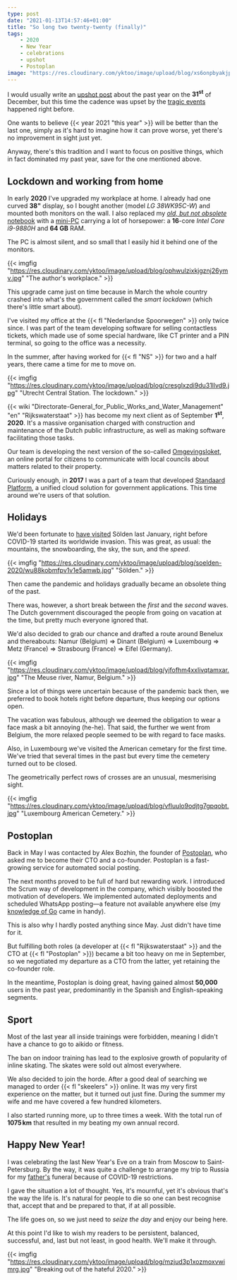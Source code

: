 ```yaml
---
type: post
date: "2021-01-13T14:57:46+01:00"
title: "So long two twenty-twenty (finally)"
tags:
    - 2020
    - New Year
    - celebrations
    - upshot
    - Postoplan
image: "https://res.cloudinary.com/yktoo/image/upload/blog/xs6onpbyakjpszks82bx.png"
---
```


I would usually write an [upshot post](/tags/upshot) about the past year on the **31<sup>st</sup>** of December, but this time the cadence was upset by the [tragic events](0764) happened right before.

One wants to believe {{< year 2021 "this year" >}} will be better than the last one, simply as it's hard to imagine how it can prove worse, yet there's no improvement in sight just yet.

Anyway, there's this tradition and I want to focus on positive things, which in fact dominated my past year, save for the one mentioned above.

<!--more-->

## Lockdown and working from home

In early **2020** I've upgraded my workplace at home. I already had one curved **38"** display, so I bought another (model *LG 38WK95C-W*) and mounted both monitors on the wall. I also replaced my *[old, but not obsolete](https://contentincontext.me/2015/08/04/im-old-not-obsolete/)* [notebook](0571) with a [mini-PC](https://www.aliexpress.com/item/4000347930955.html) carrying a lot of horsepower: a **16**-core *Intel Core i9-9880H* and **64 GB** RAM.

The PC is almost silent, and so small that I easily hid it behind one of the monitors.

{{< imgfig "https://res.cloudinary.com/yktoo/image/upload/blog/ophwulzixkjgznj26ymv.jpg" "The author's workplace." >}}

This upgrade came just on time because in March the whole country crashed into what's the government called the *smart lockdown* (which there's little smart about).

I've visited my office at the {{< fl "Nederlandse Spoorwegen" >}} only twice since. I was part of the team developing software for selling contactless tickets, which made use of some special hardware, like CT printer and a PIN terminal, so going to the office was a necessity.

In the summer, after having worked for {{< fl "NS" >}} for two and a half years, there came a time for me to move on.

{{< imgfig "https://res.cloudinary.com/yktoo/image/upload/blog/cresglxzdi9du31llvd9.jpg" "Utrecht Central Station. The lockdown." >}}

{{< wiki "Directorate-General_for_Public_Works_and_Water_Management" "en" "Rijkswaterstaat" >}} has become my next client as of September **1<sup>st</sup>**, **2020**. It's a massive organisation charged with construction and maintenance of the Dutch public infrastructure, as well as making software facilitating those tasks.

Our team is developing the next version of the so-called [Omgevingsloket](https://omgevingsloket.nl/), an online portal for citizens to communicate with local councils about matters related to their property.

Curiously enough, in **2017** I was a part of a team that developed [Standaard Platform](https://www.logius.nl/diensten/standaard-platform), a unified cloud solution for government applications. This time around we're users of that solution.

## Holidays

We'd been fortunate to [have visited](ru;0550) Sölden last January, right before COVID-19 started its worldwide invasion. This was great, as usual: the mountains, the snowboarding, the sky, the sun, and the *speed*.

{{< imgfig "https://res.cloudinary.com/yktoo/image/upload/blog/soelden-2020/wu88kobmfpv1v1e5amwb.jpg" "Sölden." >}}

Then came the pandemic and holidays gradually became an obsolete thing of the past.

There was, however, a short break between the *first* and the *second* waves. The Dutch government discouraged the people from going on vacation at the time, but pretty much everyone ignored that.

We'd also decided to grab our chance and drafted a route around Benelux and thereabouts: Namur (Belgium) ⇒ Dinant (Belgium) ⇒ Luxembourg ⇒ Metz (France) ⇒ Strasbourg (France) ⇒ Eifel (Germany).

{{< imgfig "https://res.cloudinary.com/yktoo/image/upload/blog/yjfofhm4xxlivqtamxar.jpg" "The Meuse river, Namur, Belgium." >}}

Since a lot of things were uncertain because of the pandemic back then, we preferred to book hotels right before departure, thus keeping our options open.

The vacation was fabulous, although we deemed the obligation to wear a face mask a bit annoying (he-he). That said, the further we went from Belgium, the more relaxed people seemed to be with regard to face masks.

Also, in Luxembourg we've visited the American cemetary for the first time. We've tried that several times in the past but every time the cemetery turned out to be closed.

The geometrically perfect rows of crosses are an unusual, mesmerising sight.

{{< imgfig "https://res.cloudinary.com/yktoo/image/upload/blog/vfluulo9odjtg7gpqobt.jpg" "Luxembourg American Cemetery." >}}

## Postoplan

Back in May I was contacted by Alex Bozhin, the founder of [Postoplan](https://postoplan.app/), who asked me to become their CTO and a co-founder. Postoplan is a fast-growing service for automated social posting.

The next months proved to be full of hard but rewarding work. I introduced the Scrum way of development in the company, which visibly boosted the motivation of developers. We implemented automated deployments and scheduled WhatsApp posting—a feature not available anywhere else (my [knowledge of Go](0748) came in handy).

This is also why I hardly posted anything since May. Just didn't have time for it.

But fulfilling both roles (a developer at {{< fl "Rijkswaterstaat" >}} and the CTO at {{< fl "Postoplan" >}}) became a bit too heavy on me in September, so we negotiated my departure as a CTO from the latter, yet retaining the co-founder role.

In the meantime, Postoplan is doing great, having gained almost **50,000** users in the past year, predominantly in the Spanish and English-speaking segments.

## Sport

Most of the last year all inside trainings were forbidden, meaning I didn't have a chance to go to aikido or fitness.

The ban on indoor training has lead to the explosive growth of popularity of inline skating. The skates were sold out almost everywhere.

We also decided to join the horde. After a good deal of searching we managed to order {{< fl "skeelers" >}} online. It was my very first experience on the matter, but it turned out just fine. During the summer my wife and me have covered a few hundred kilometers.

I also started running more, up to three times a week. With the total run of **1075 km** that resulted in my beating my own annual record.

## Happy New Year!

I was celebrating the last New Year's Eve on a train from Moscow to Saint-Petersburg. By the way, it was quite a challenge to arrange my trip to Russia for my [father's](0764) funeral because of COVID-19 restrictions.

I gave the situation a lot of thought. Yes, it's mournful, yet it's obvious that's the way the life is. It's natural for people to die so one can best recognise that, accept that and be prepared to that, if at all possible.

The life goes on, so we just need to *seize the day* and enjoy our being here.

At this point I'd like to wish my readers to be persistent, balanced, successful, and, last but not least, in good health. We'll make it through.

{{< imgfig "https://res.cloudinary.com/yktoo/image/upload/blog/mzjud3p1xozmoxvwimrg.jpg" "Breaking out of the hateful 2020." >}}
